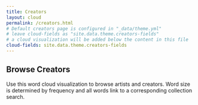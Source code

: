 ```yaml
---
title: Creators
layout: cloud
permalink: /creators.html
# Default creators page is configured in "_data/theme.yml"
# leave cloud-fields as "site.data.theme.creators-fields"
# a cloud visualization will be added below the content in this file
cloud-fields: site.data.theme.creators-fields
---
```


## Browse Creators

Use this word cloud visualization to browse artists and creators.
Word size is determined by frequency and all words link to a corresponding collection search.
